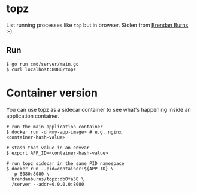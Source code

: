 # topz

List running processes like `top` but in browser. Stolen from [Brendan Burns](https://github.com/brendandburns/topz) :-).

## Run

```
$ go run cmd/server/main.go
$ curl localhost:8080/topz
```

# Container version

You can use topz as a sidecar container to see what's happening inside an application container.

```
# run the main application container
$ docker run -d <my-app-image> # e.g. nginx
<container-hash-value>

# stash that value in an envvar
$ export APP_ID=<container-hash-value>

# run topz sidecar in the same PID namespace
$ docker run --pid=container:${APP_ID} \
  -p 8080:8080 \
  brendanburns/topz:db0fa58 \
  /server --addr=0.0.0.0:8080
```
